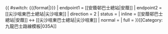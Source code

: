 {{ #switch: {{{format|}}}
  | endpoint1 = [[安蔭邨巴士總站|安蔭]]
  | endpoint2 = [[尖沙咀東巴士總站|尖沙咀東]]
  | direction = 2
  | status =
  | inline = [[安蔭邨巴士總站|安蔭]] ↔ [[尖沙咀東巴士總站|尖沙咀東]]
  | normal =
  | full =
}}<noinclude>[[Category:九龍巴士路線模板|035A]]</noinclude>